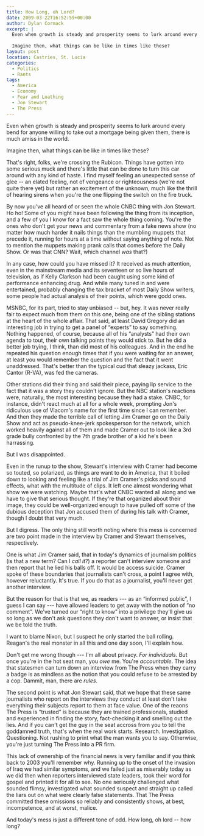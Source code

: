```yaml
---
title: How Long, oh Lord?
date: 2009-03-22T16:52:59+00:00
author: Dylan Cormack
excerpt: |
  Even when growth is steady and prosperity seems to lurk around every bend for anyone willing to take out a mortgage being given them, there is much amiss in the world.
  
  Imagine then, what things can be like in times like these?
layout: post
location: Castries, St. Lucia
categories:
  - Politics
  - Rants
tags:
  - America
  - Economy
  - Fear and Loathing
  - Jon Stewart
  - The Press
---
```

Even when growth is steady and prosperity seems to lurk around every bend for anyone willing to take out a mortgage being given them, there is much amiss in the world.

Imagine then, what things can be like in times like these?

That's right, folks, we're crossing the Rubicon. Things have gotten into some serious muck and there's little that can be done to turn this car around with any kind of haste. I find myself feeling an unexpected sense of glee -- an elated feeling, not of vengeance or righteousness (we're not quite there yet) but rather an excitement of the unknown, much like the thrill of hearing sirens when you're the one flipping the switch on the fire truck.

By now you've all heard of or seen the whole CNBC thing with Jon Stewart. Ho ho! Some of you might have been following the thing from its inception, and a few of you I know for a fact saw the whole thing coming. You're the ones who don't get your news and commentary from a fake news show (no matter how much harder it nails things than the mumbling muppets that precede it, running for hours at a time without saying anything of note. Not to mention the muppets making prank calls that comes before the Daily Show. Or was that CNN? Wait, which channel _was_ that?)

In any case, how could you have missed it? It received as much attention, even in the mainstream media and its seventeen or so live hours of television, as if Kelly Clarkson had been caught using some kind of performance enhancing drug. And while many tuned in and were entertained, probably changing the tax bracket of most Daily Show writers, some people had actual analysis of their points, which were godd ones.

MSNBC, for its part, tried to stay unbiased -- but, hey. It was never really fair to expect much from them on this one, being one of the sibling stations at the heart of the whole affair. That said, at least David Gregory did an interesting job in trying to get a panel of “experts” to say something. Nothing happened, of course, because all of his “analysts” had their own agenda to tout, their own talking points they would stick to. But he did a better job trying, I think, than did most of his colleagues. And in the end he repeated his question enough times that if you were waiting for an answer, at least you would remember the question and the fact that it went unaddressed. That's better than the typical cud that sleazy jackass, Eric Cantor (R-VA), was fed the cameras.

Other stations did their thing and said their piece, paying lip service to the fact that it was a story they couldn't ignore. But the NBC station's reactions were, naturally, the most interesting because they had a stake. CNBC, for instance, didn't react much at all for a whole week, prompting Jon's ridiculous use of Viacom's name for the first time since I can remember. And then they made the terrible call of letting Jim Cramer go on the Daily Show and act as pseudo-knee-jerk spokesperson for the network, which worked heavily against all of them and made Cramer out to look like a 3rd grade bully confronted by the 7th grade brother of a kid he's been harrassing.

But I was disappointed.

Even in the runup to the show, Stewart's interview with Cramer had become so touted, so polarized, as things are want to do in America, that it boiled down to looking and feeling like a trial of Jim Cramer's picks and sound effects, what with the multitude of clips. It left one almost wondering what show we were watching. Maybe that's what CNBC wanted all along and we have to give that serious thought. If they're that organized about their image, they could be well-organized enough to have pulled off some of the dubious deception that Jon accused them of during his talk with Cramer, though I doubt that very much.

But I digress. The only thing still worth noting where this mess is concerned are two point made in the interview by Cramer and Stewart themselves, respectively.

One is what Jim Cramer said, that in today's dynamics of journalism politics (is that a new term? Can I _call it_?) a reporter can't interview someone and then report that he lied his balls off. It would be access suicide. Cramer spoke of these boundaries that journalists can't cross, a point I agree with, however reluctantly. It's true. If you do that as a journalist, you'll never get another interview.

But the reason for that is that we, as readers --- as an “informed public”, I guess I can say --- have allowed leaders to get away with the notion of “no comment”. We've turned our “right to know” into a privilege they'll give us so long as we don't ask questions they don't want to answer, or insist that we be told the truth.

I want to blame Nixon, but I suspect he only started the ball rolling. Reagan's the real monster in all this and one day soon, I'll explain how.

Don't get me wrong though --- I'm all about privacy. _For individuals_. But once you're in the hot seat man, you _owe_ me. You're _accountable_. The idea that statesmen can turn down an interview from The Press when they carry a badge is as mindless as the notion that you could refuse to be arrested by a cop. Dammit, man, there are _rules_.

The second point is what Jon Stewart said, that we hope that these same journalists who report on the interviews they conduct at least don't take everything their subjects report to them at face value. One of the reaons The Press is “trusted” is because they are trained professionals, studied and experienced in finding the story, fact-checking it and smelling out the lies. And if you can't get the guy in the seat accross from you to tell the goddamned truth, that's when the real work starts. Research. Investigation. Questioning. Not rushing to print what the man wants you to say. Otherwise, you're just turning The Press into a PR firm.

This lack of ownership of the financial news is very familiar and if you think back to 2003 you'll remember why. Running up to the onset of the invasion of Iraq we had similar symptoms, and we failed just as miserably today as we did then when reporters interviewed state leaders, took their word for gospel and printed it for all to see. No one seriously challenged what sounded flimsy, investigated what sounded suspect and straight up called the liars out on what were clearly false statements. That The Press committed these omissions so reliably and consistently shows, at best, incompetence, and at worst, malice.

And today's mess is just a different tone of odd. How long, oh lord -- how long?